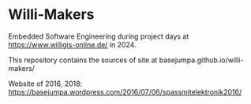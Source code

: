 # Willi-Makers

Embedded Software Engineering during project days at https://www.willigis-online.de/ in 2024.

This repository contains the sources of site at
basejumpa.github.io/willi-makers/



Website of 2016, 2018: https://basejumpa.wordpress.com/2016/07/06/spassmitelektronik2016/

